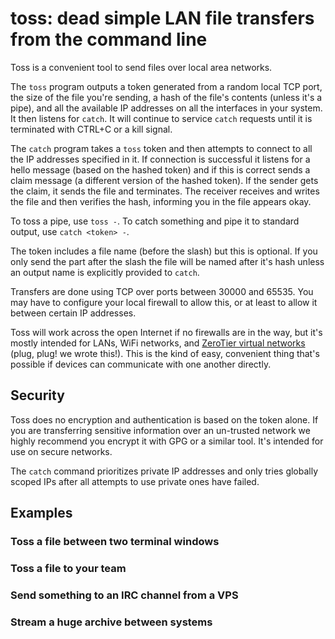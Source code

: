 toss: dead simple LAN file transfers from the command line
======

Toss is a convenient tool to send files over local area networks.

The `toss` program outputs a token generated from a random local TCP port, the size of the file you're sending, a hash of the file's contents (unless it's a pipe), and all the available IP addresses on all the interfaces in your system. It then listens for `catch`. It will continue to service `catch` requests until it is terminated with CTRL+C or a kill signal.

The `catch` program takes a `toss` token and then attempts to connect to all the IP addresses specified in it. If connection is successful it listens for a hello message (based on the hashed token) and if this is correct sends a claim message (a different version of the hashed token). If the sender gets the claim, it sends the file and terminates. The receiver receives and writes the file and then verifies the hash, informing you in the file appears okay.

To toss a pipe, use `toss -`. To catch something and pipe it to standard output, use `catch <token> -`.

The token includes a file name (before the slash) but this is optional. If you only send the part after the slash the file will be named after it's hash unless an output name is explicitly provided to `catch`.

Transfers are done using TCP over ports between 30000 and 65535. You may have to configure your local firewall to allow this, or at least to allow it between certain IP addresses.

Toss will work across the open Internet if no firewalls are in the way, but it's mostly intended for LANs, WiFi networks, and [ZeroTier virtual networks](https://www.zerotier.com/) (plug, plug! we wrote this!). This is the kind of easy, convenient thing that's possible if devices can communicate with one another directly.

## Security

Toss does no encryption and authentication is based on the token alone. If you are transferring sensitive information over an un-trusted network we highly recommend you encrypt it with GPG or a similar tool. It's intended for use on secure networks.

The `catch` command prioritizes private IP addresses and only tries globally scoped IPs after all attempts to use private ones have failed.

## Examples

### Toss a file between two terminal windows

### Toss a file to your team

### Send something to an IRC channel from a VPS

### Stream a huge archive between systems
